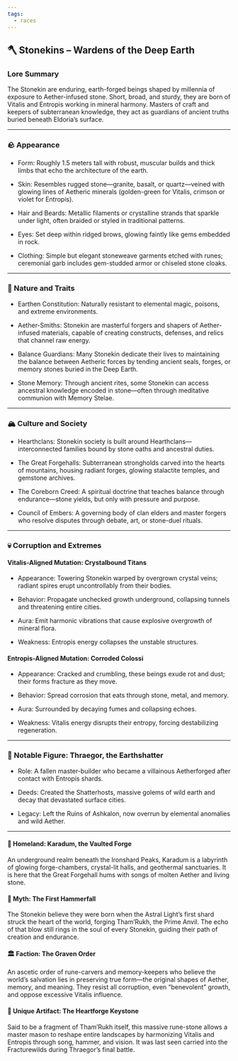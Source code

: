 ```yaml
---
tags:
  - races
---
```

## 🪓 Stonekins – Wardens of the Deep Earth

### Lore Summary

The Stonekin are enduring, earth-forged beings shaped by millennia of exposure to Aether-infused stone. Short, broad, and sturdy, they are born of Vitalis and Entropis working in mineral harmony. Masters of craft and keepers of subterranean knowledge, they act as guardians of ancient truths buried beneath Eldoria’s surface.

---

### 🪨 Appearance

- Form: Roughly 1.5 meters tall with robust, muscular builds and thick limbs that echo the architecture of the earth.  
      
    
- Skin: Resembles rugged stone—granite, basalt, or quartz—veined with glowing lines of Aetheric minerals (golden-green for Vitalis, crimson or violet for Entropis).  
      
    
- Hair and Beards: Metallic filaments or crystalline strands that sparkle under light, often braided or styled in traditional patterns.  
      
    
- Eyes: Set deep within ridged brows, glowing faintly like gems embedded in rock.  
      
    
- Clothing: Simple but elegant stoneweave garments etched with runes; ceremonial garb includes gem-studded armor or chiseled stone cloaks.  
      
    

---

### 🧱 Nature and Traits

- Earthen Constitution: Naturally resistant to elemental magic, poisons, and extreme environments.  
      
    
- Aether-Smiths: Stonekin are masterful forgers and shapers of Aether-infused materials, capable of creating constructs, defenses, and relics that channel raw energy.  
      
    
- Balance Guardians: Many Stonekin dedicate their lives to maintaining the balance between Aetheric forces by tending ancient seals, forges, or memory stones buried in the Deep Earth.  
      
    
- Stone Memory: Through ancient rites, some Stonekin can access ancestral knowledge encoded in stone—often through meditative communion with Memory Stelae.  
      
    

---

### 🏔️ Culture and Society

- Hearthclans: Stonekin society is built around Hearthclans—interconnected families bound by stone oaths and ancestral duties.  
      
    
- The Great Forgehalls: Subterranean strongholds carved into the hearts of mountains, housing radiant forges, glowing stalactite temples, and gemstone archives.  
      
    
- The Coreborn Creed: A spiritual doctrine that teaches balance through endurance—stone yields, but only with pressure and purpose.  
      
    
- Council of Embers: A governing body of clan elders and master forgers who resolve disputes through debate, art, or stone-duel rituals.  
      
    

---

### 💀 Corruption and Extremes

#### Vitalis-Aligned Mutation: Crystalbound Titans

- Appearance: Towering Stonekin warped by overgrown crystal veins; radiant spires erupt uncontrollably from their bodies.  
      
    
- Behavior: Propagate unchecked growth underground, collapsing tunnels and threatening entire cities.  
      
    
- Aura: Emit harmonic vibrations that cause explosive overgrowth of mineral flora.  
      
    
- Weakness: Entropis energy collapses the unstable structures.  
      
    

#### Entropis-Aligned Mutation: Corroded Colossi

- Appearance: Cracked and crumbling, these beings exude rot and dust; their forms fracture as they move.  
      
    
- Behavior: Spread corrosion that eats through stone, metal, and memory.  
      
    
- Aura: Surrounded by decaying fumes and collapsing echoes.  
      
    
- Weakness: Vitalis energy disrupts their entropy, forcing destabilizing regeneration.  
      
    

---

### 🔨 Notable Figure: Thraegor, the Earthshatter

- Role: A fallen master-builder who became a villainous Aetherforged after contact with Entropis shards.  
      
    
- Deeds: Created the Shatterhosts, massive golems of wild earth and decay that devastated surface cities.  
      
    
- Legacy: Left the Ruins of Ashkalon, now overrun by elemental anomalies and wild Aether.  
      
    

---

#### 🌌 Homeland: Karadum, the Vaulted Forge

An underground realm beneath the Ironshard Peaks, Karadum is a labyrinth of glowing forge-chambers, crystal-lit halls, and geothermal sanctuaries. It is here that the Great Forgehall hums with songs of molten Aether and living stone.

#### 📖 Myth: The First Hammerfall

The Stonekin believe they were born when the Astral Light’s first shard struck the heart of the world, forging Tham’Rukh, the Prime Anvil. The echo of that blow still rings in the soul of every Stonekin, guiding their path of creation and endurance.

#### 🏛️ Faction: The Graven Order

An ascetic order of rune-carvers and memory-keepers who believe the world’s salvation lies in preserving true form—the original shapes of Aether, memory, and meaning. They resist all corruption, even “benevolent” growth, and oppose excessive Vitalis influence.

#### 🗿 Unique Artifact: The Heartforge Keystone

Said to be a fragment of Tham’Rukh itself, this massive rune-stone allows a master mason to reshape entire landscapes by harmonizing Vitalis and Entropis through song, hammer, and vision. It was last seen carried into the Fracturewilds during Thraegor’s final battle.